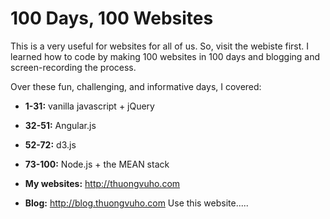 100 Days, 100 Websites
======================
This is a very useful for websites for all of us. So, visit the webiste first. 
I learned how to code by making 100 websites in 100 days and blogging and screen-recording the process.


Over these fun, challenging, and informative days, I covered:

- __1-31:__ vanilla javascript + jQuery
- __32-51:__ Angular.js
- __52-72:__ d3.js
- __73-100:__ Node.js + the MEAN stack



- __My websites:__ http://thuongvuho.com
- __Blog:__ http://blog.thuongvuho.com
Use this website.....
